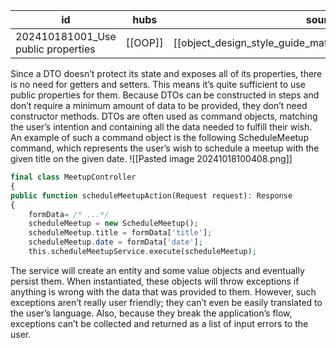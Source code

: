 
| id                                 | hubs    | source                                                     |
| ---------------------------------- | ------- | ---------------------------------------------------------- |
| 202410181001_Use public properties | [[OOP]] | [[object_design_style_guide_matthias_noback.pdf#page=118]] |
Since a DTO doesn’t protect its state and exposes all of its properties, there is no need for getters and setters. This means it’s quite sufficient to use public properties for them. Because DTOs can be constructed in steps and don’t require a minimum
amount of data to be provided, they don’t need constructor methods.
DTOs are often used as command objects, matching the user’s intention and containing all the data needed to fulfill their wish. An example of such a command object is the following ScheduleMeetup command, which represents the user’s wish to schedule a meetup with the given title on the given date.
![[Pasted image 20241018100408.png]]
```php
final class MeetupController
{
public function scheduleMeetupAction(Request request): Response
{
	formData= /* ...*/
	scheduleMeetup = new ScheduleMeetup();
	scheduleMeetup.title = formData['title'];
	scheduleMeetup.date = formData['date'];
	this.scheduleMeetupService.execute(scheduleMeetup);
```
The service will create an entity and some value objects and eventually persist them. When instantiated, these objects will throw exceptions if anything is wrong with the data that was
provided to them. However, such exceptions aren’t really user friendly; they can’t even be easily translated to the user’s language. Also, because they break the application’s flow,
exceptions can’t be collected and returned as a list of input errors to the user.
